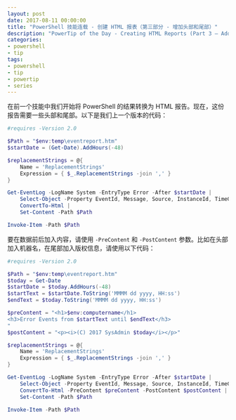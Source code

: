 ```yaml
---
layout: post
date: 2017-08-11 00:00:00
title: "PowerShell 技能连载 - 创建 HTML 报表（第三部分 - 增加头部和尾部）"
description: "PowerTip of the Day - Creating HTML Reports (Part 3 – Adding Headers and Footers)"
categories:
- powershell
- tip
tags:
- powershell
- tip
- powertip
- series
---
```

在前一个技能中我们开始将 PowerShell 的结果转换为 HTML 报告。现在，这份报告需要一些头部和尾部。以下是我们上一个版本的代码：

```powershell
#requires -Version 2.0

$Path = "$env:temp\eventreport.htm"
$startDate = (Get-Date).AddHours(-48)

$replacementStrings = @{
    Name = 'ReplacementStrings'
    Expression = { $_.ReplacementStrings -join ',' }
}

Get-EventLog -LogName System -EntryType Error -After $startDate |
    Select-Object -Property EventId, Message, Source, InstanceId, TimeGenerated, $ReplacementStrings, UserName |
    ConvertTo-Html |
    Set-Content -Path $Path

Invoke-Item -Path $Path
```

要在数据前后加入内容，请使用 `-PreContent` 和 `-PostContent` 参数。比如在头部加入机器名，在尾部加入版权信息，请使用以下代码：

```powershell
#requires -Version 2.0

$Path = "$env:temp\eventreport.htm"
$today = Get-Date
$startDate = $today.AddHours(-48)
$startText = $startDate.ToString('MMMM dd yyyy, HH:ss')
$endText = $today.ToString('MMMM dd yyyy, HH:ss')

$preContent = "<h1>$env:computername</h1>
<h3>Error Events from $startText until $endText</h3>
"
$postContent = "<p><i>(C) 2017 SysAdmin $today</i></p>"

$replacementStrings = @{
    Name = 'ReplacementStrings'
    Expression = { $_.ReplacementStrings -join ',' }
}

Get-EventLog -LogName System -EntryType Error -After $startDate |
    Select-Object -Property EventId, Message, Source, InstanceId, TimeGenerated, $ReplacementStrings, UserName |
    ConvertTo-Html -PreContent $preContent -PostContent $postContent |
    Set-Content -Path $Path

Invoke-Item -Path $Path
```

<!--本文国际来源：[Creating HTML Reports (Part 3 – Adding Headers and Footers)](http://community.idera.com/powershell/powertips/b/tips/posts/creating-html-reports-part-3-adding-headers-and-footers)-->
